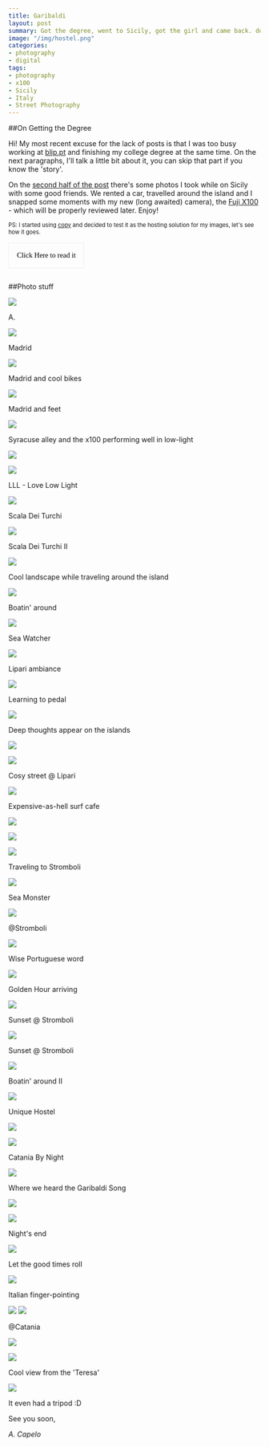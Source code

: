 ```yaml
---
title: Garibaldi
layout: post
summary: Got the degree, went to Sicily, got the girl and came back. dope.
image: "/img/hostel.png"
categories: 
- photography
- digital
tags:
- photography
- x100
- Sicily
- Italy
- Street Photography
---
```



##On Getting the Degree

Hi! 
My most recent excuse for the lack of posts is that I was too busy working at [blip.pt](http://www.blip.pt) and finishing my college degree at the same time. On the next paragraphs, I'll talk a little bit about it, you can skip that part if you know the 'story'.

On the [second half of the post](#secondhalf) there's some photos I took while on Sicily with some good friends. We rented a car, travelled around the island and I snapped some moments with my new (long awaited) camera), the [Fuji X100](http://www.dpreview.com/reviews/FujifilmX100) - which will be properly reviewed later. Enjoy!

<p style="font-size: 80%">PS: I started using <a href="https://www.copy.com">copy</a> and decided to test it as the hosting solution for my images, let's see how it goes.</p>

<style type="text/css">
	.speech.collapsed {
		max-height: 0;
	}

	.speech {
		max-height: 2000px;
		transition: all 0.85s ease;
		overflow: hidden;
	}

	.expand-speech {
		background: rgba(0, 0, 0, 0);
		border: 1px solid #EEE;
		padding: 1rem;
		font-size: 0.9rem;
		font-family: 'PT serif';
	}

</style>


<button class="expand-speech">Click Here to read it</button>

<div class="speech collapsed">
	<p>For those who don't know it, about 3 years ago I was a Civil Engineer, working on my second year as a Engineer at <a href="http://casais.pt/" target="_blank">Casais Engenharia</a>. I was part of the percentage who had a job but wasn't happy nor feeling remotely accomplished with it. Even working as a structure engineer, designing projects wasn't enough for me. I've always had a lot of curiosity about programming, mainly web development. Although I didn't have any experience with it, I felt I could be good at it and, even more importantly, be happy doing it for a living.
	</p>

	<p>So I took a 'leap of faith' and quit my job, studied for a National Exam and applied for the <a href="www.di.uminho.pt/ensino/licenciaturas/lei" target="_blank">Computer Science and Engineering</a> degree. </p>

	<p>It was a great sacrifice at many levels. The obvious one was not getting paid. Loosing some of my independency, beeing away from the work market and starting a new degree at the age of 25 was not easy as well. Besides that, there's always a small doubt about whether I've made the right decision; and it's hard to fit it when surrounded with so many younger students with different life goals (naturally).</p>

	<p>Luckily, I had a family, friends and girlfriend who helped and motivated me throughout these years. Without them it would have been way harder!</p>

	<p>In order to earn some money and experience I did some freelance work building some small websites while I studied a lot.</p>

	<p>But I must say that a turning point was begining to work as a web developer at <b>blip</b>. They made me feel welcome and made me want to learn even more. I grew a lot while having fun! It's been over a year since I started there, I'm still learning and still loving what I do. I had to finish the last year of the degree while working, which wasn't easy, but was definitely worth it. </p>

	<p><b>I guess what I mean is:</b> it's hard to leave some things 'on hold' and rewind some years of your life to go after what you feel right. But it's even harder not to.</p>

</div>
<script type="text/javascript">
	var btn = document.querySelector('.expand-speech'),
		el = document.querySelector('.speech'),
		className = 'collapsed',
		open = false;

	if (btn && el) {
		btn.addEventListener('click', toggle);
	}

	addClass = function (el) {
				if (el.classList) {
					el.classList.add(className);
				} else {
					el.className += ' ' + className;
				}
			};
	removeClass = function (el) {
				if (el.classList) {
					el.classList.remove(className);
				} else {
					el.className = el.className.replace(new RegExp('(^|\\b)' + (className).split(' ').join('|') + '(\\b|$)', 'gi'), ' ');
				}
			};			

	function toggle () {
		open ? addClass(el) : removeClass(el);
		open = !open;
	}

</script>



##<a name="secondhalf"></a>Photo stuff

<a target="_blank" href="https://copy.com/F0MIXIkY6IG3svQd"><img src="https://copy.com/VISH3bJBeKuKHzSd" /></a>
<p class="caption">A.</p>

<a target="_blank" href="https://copy.com/eCh9DQAHsViZl13B"><img src="https://copy.com/qwMf6W31wAWOWESI" /></a>
<p class="caption">Madrid</p>

<a target="_blank" href="https://copy.com/eXQPntfRh1krurLY"><img src="https://copy.com/t4ohltgV2RfFeHwo" /></a>
<p class="caption">Madrid and cool bikes</p>

<a target="_blank" href="https://copy.com/NPfSgMRA3gXVRXBW"><img src="https://copy.com/VgXc6eaytS8U6RpM" /></a>
<p class="caption">Madrid and feet</p>

<a target="_blank" href="https://copy.com/9DnD8rnutwB60IJy"><img src="https://copy.com/odMcFRTY41NfMRLW" /></a>
<p class="caption">Syracuse alley and the x100 performing well in low-light</p>

<a target="_blank" href="https://copy.com/f6yJghRWBRgzNqxr"><img src="https://copy.com/tT9mUZWjNL3rfUPs" /></a>
		
<a target="_blank" href="https://copy.com/RUwzIrYoIxUFkGQd"><img src="https://copy.com/ktnmS6PdGZnvzXci" /></a>
<p class="caption">LLL - Love Low Light</p>

<a target="_blank" href="https://copy.com/zX973Q7JVgDdKmgy"><img src="https://copy.com/VtLn4TNSSaWohhCQ" /></a>
<p class="caption">Scala Dei Turchi</p>

<a target="_blank" href="https://copy.com/ggTppe9AkfuRDRQi"><img src="https://copy.com/OEU2e6vFYPJE4qA6" /></a>
<p class="caption">Scala Dei Turchi II</p>

<a target="_blank" href="https://copy.com/XGceLYDSuUJh8R76"><img src="https://copy.com/7e1fEAWSSQzGWivR" /></a>
<p class="caption">Cool landscape while traveling around the island</p>

<a target="_blank" href="https://copy.com/Acmx2t09zR8JfcLT"><img src="https://copy.com/I8lPl6opBUR6iqrC" /></a>
<p class="caption">Boatin' around</p>

<a target="_blank" href="https://copy.com/pjZeU2VqgfXYzCia"><img src="https://copy.com/k9EpMSA9NSti8YOU" /></a>
<p class="caption">Sea Watcher</p>

<a target="_blank" href="https://copy.com/YwVxw1OMSWOwNGKE"><img src="https://copy.com/2Nk8rHIROsyiOR9d" /></a>
<p class="caption">Lipari ambiance</p>

<a target="_blank" href="https://copy.com/e0UmxPBzglByvZOt"><img src="https://copy.com/mMC9qNQ8Bn2PEkSN" /></a>
<p class="caption">Learning to pedal</p>

<a target="_blank" href="https://copy.com/7pbEKsPLlJW6rsEI"><img src="https://copy.com/tsU4OIedp7TErvGs" /></a>
<p class="caption">Deep thoughts appear on the islands</p>

<a target="_blank" href="https://copy.com/F3rNKM0ibWE8tyRZ"><img src="https://copy.com/2w0nexI2vrbHEbXw" /></a>

<a target="_blank" href="https://copy.com/vX4imSNOKZ8wxfVw"><img src="https://copy.com/7IvFzXyzHxExabJp" /></a>
<p class="caption">Cosy street @ Lipari</p>

<a target="_blank" href="https://copy.com/8peulY8mQTmfnb8G"><img src="https://copy.com/ZSf7Q3GMGHHhkfKj" /></a>
<p class="caption">Expensive-as-hell surf cafe</p>

<a target="_blank" href="https://copy.com/gzG1NIdz1MXwzQOm"><img src="https://copy.com/3uKe03WgMgVjg9aC" /></a>

<a target="_blank" href="https://copy.com/HHQuKiYuRQrCopls"><img src="https://copy.com/dMfxSyF7BMPoJauS" /></a>

<a target="_blank" href="https://copy.com/pyHnu18WsvH7xHhF"><img src="https://copy.com/PP0sbG0uKZ2gwOoB" /></a>
<p class="caption">Traveling to Stromboli</p>

<a target="_blank" href="https://copy.com/AFhDxorVBS9XmR26"><img src="https://copy.com/Dall8ZxYocJ9cuG2" /></a>
<p class="caption">Sea Monster</p>

<a target="_blank" href="https://copy.com/2w6Dp9MEsvN08WtL"><img src="https://copy.com/FdFrVzAT7OyDHcxW" /></a>
<p class="caption">@Stromboli</p>

<a target="_blank" href="https://copy.com/gdvHYbhsRGzjVmkT"><img src="https://copy.com/Vu4gR8R99dXSLCAp" /></a>
<p class="caption">Wise Portuguese word</p>

<a target="_blank" href="https://copy.com/QHxnG6IhQ9gtUUBf"><img src="https://copy.com/QVqulnoVcwPM1E62" /></a>
<p class="caption">Golden Hour arriving</p>

<a target="_blank" href="https://copy.com/9nCoa6wnrvWjFYLh"><img src="https://copy.com/KFLOLYMovaQDY7us" /></a>
<p class="caption">Sunset @ Stromboli</p>

<a target="_blank" href="https://copy.com/xDa3Vi1HDd6LAFVk"><img src="https://copy.com/fIZJ306LzFHJJ8HZ" /></a>
<p class="caption">Sunset @ Stromboli</p>

<a target="_blank" href="https://copy.com/z8Q8dfNuJAr3yhKs"><img src="https://copy.com/8i0uUnAoduapxjIr" /></a>
<p class="caption">Boatin' around II</p>

<a target="_blank" href="https://copy.com/9PnaueGKvAdKDBpf"><img src="https://copy.com/7IZP6dInSH0JRFTf" /></a>
<p class="caption">Unique Hostel</p>

<a target="_blank" href="https://copy.com/UqgtxvEUhXzRrY49"><img src="https://copy.com/ilwKCyIDIVCUFm9Q" /></a>

<a target="_blank" href="https://copy.com/QdRopV72bz7lc6RI"><img src="https://copy.com/FPSNZ7HgVWAIqBvj" /></a>
<p class="caption">Catania By Night</p>

<a target="_blank" href="https://copy.com/lWFbSaOwNAZO0gXN"><img src="https://copy.com/oI4Chfqh6ONyIxuO" /></a>
<p class="caption">Where we heard the Garibaldi Song</p>

<a target="_blank" href="https://copy.com/h0HUGgqBkdCB0TmK"><img src="https://copy.com/XRA39tX2fVp4kEv9" /></a>

<a target="_blank" href="https://copy.com/ILLUAnTv0TfBKci0"><img src="https://copy.com/6dW4eX0qhGCvssf9" /></a>
<p class="caption">Night's end</p>

<a target="_blank" href="https://copy.com/6BZ4e9eeaBzqdtNo"><img src="https://copy.com/Gs82s1C1qQVpdpE1" /></a>
<p class="caption">Let the good times roll</p>

<a target="_blank" href="https://copy.com/83EdEdiMNxnlHCwm"><img src="https://copy.com/Y3Brr3RXo3hZRlwY" /></a>
<p class="caption">Italian finger-pointing</p>

<a target="_blank" href="https://copy.com/WidV6BwDc8QRuYaK"><img src="https://copy.com/DPGcpgrTu0dkszGZ" /></a>
<a target="_blank" href="https://copy.com/boc8XqmMJlVGubVG"><img src="https://copy.com/vanrbKA9s3LHpzwv" /></a>
<p class="caption">@Catania</p>

<a target="_blank" href="https://copy.com/wpDCYqpYj3FqAJqS"><img src="https://copy.com/ifrn0IXWnMisnpCo" /></a>

<a target="_blank" href="https://copy.com/CnGCLLBqmVazeI2M"><img src="https://copy.com/LZq9dEveznF1ZwdB" /></a>
<p class="caption">Cool view from the 'Teresa'</p>

<a target="_blank" href="https://copy.com/W7S7yRrr8ob91mcY"><img src="https://copy.com/7NY1EuACev7nFvqm" /></a>
<p class="caption">It even had a tripod :D</p>


See you soon,

*A. Capelo*